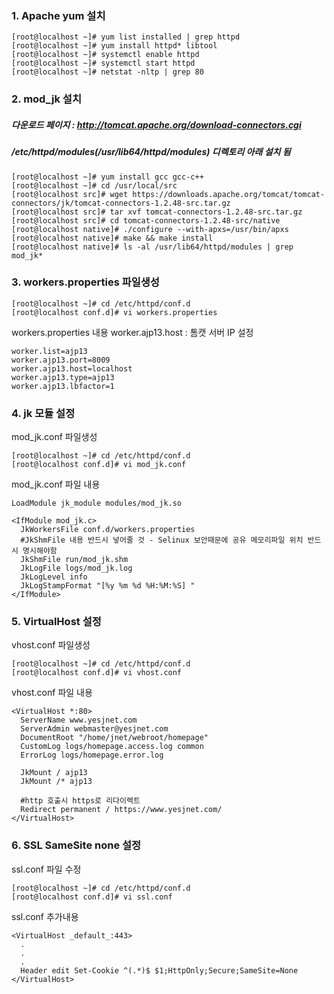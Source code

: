 
### 1. Apache yum 설치
```console
[root@localhost ~]# yum list installed | grep httpd
[root@localhost ~]# yum install httpd* libtool
[root@localhost ~]# systemctl enable httpd
[root@localhost ~]# systemctl start httpd
[root@localhost ~]# netstat -nltp | grep 80
```
### 2. mod_jk 설치
##### 다운로드 페이지 : <http://tomcat.apache.org/download-connectors.cgi>
##### /etc/httpd/modules(/usr/lib64/httpd/modules) 디렉토리 아래 설치 됨

```console
[root@localhost ~]# yum install gcc gcc-c++
[root@localhost ~]# cd /usr/local/src
[root@localhost src]# wget https://downloads.apache.org/tomcat/tomcat-connectors/jk/tomcat-connectors-1.2.48-src.tar.gz
[root@localhost src]# tar xvf tomcat-connectors-1.2.48-src.tar.gz
[root@localhost src]# cd tomcat-connectors-1.2.48-src/native
[root@localhost native]# ./configure --with-apxs=/usr/bin/apxs
[root@localhost native]# make && make install
[root@localhost native]# ls -al /usr/lib64/httpd/modules | grep mod_jk*
```
### 3. workers.properties 파일생성
```console
[root@localhost ~]# cd /etc/httpd/conf.d
[root@localhost conf.d]# vi workers.properties
```
workers.properties 내용
worker.ajp13.host : 톰캣 서버 IP 설정
```configure
worker.list=ajp13
worker.ajp13.port=8009
worker.ajp13.host=localhost
worker.ajp13.type=ajp13
worker.ajp13.lbfactor=1
```

### 4. jk 모듈 설정
mod_jk.conf 파일생성
```console
[root@localhost ~]# cd /etc/httpd/conf.d
[root@localhost conf.d]# vi mod_jk.conf
```
mod_jk.conf 파일 내용
```configure
LoadModule jk_module modules/mod_jk.so

<IfModule mod_jk.c>
  JkWorkersFile conf.d/workers.properties
  #JkShmFile 내용 반드시 넣어줄 것 - Selinux 보안때문에 공유 메모리파일 위치 반드시 명시해야함
  JkShmFile run/mod_jk.shm
  JkLogFile logs/mod_jk.log
  JkLogLevel info
  JkLogStampFormat "[%y %m %d %H:%M:%S] "
</IfModule>
```
### 5. VirtualHost 설정
vhost.conf 파일생성
```console
[root@localhost ~]# cd /etc/httpd/conf.d
[root@localhost conf.d]# vi vhost.conf
```
vhost.conf 파일 내용
```configure
<VirtualHost *:80>
  ServerName www.yesjnet.com
  ServerAdmin webmaster@yesjnet.com
  DocumentRoot "/home/jnet/webroot/homepage"
  CustomLog logs/homepage.access.log common
  ErrorLog logs/homepage.error.log

  JkMount / ajp13
  JkMount /* ajp13

  #http 호출시 https로 리다이렉트
  Redirect permanent / https://www.yesjnet.com/
</VirtualHost>
```
### 6. SSL SameSite none 설정
ssl.conf 파일 수정
```console
[root@localhost ~]# cd /etc/httpd/conf.d
[root@localhost conf.d]# vi ssl.conf
```
ssl.conf 추가내용
```configure
<VirtualHost _default_:443>
  .
  .
  .
  Header edit Set-Cookie ^(.*)$ $1;HttpOnly;Secure;SameSite=None
</VirtualHost>
```

